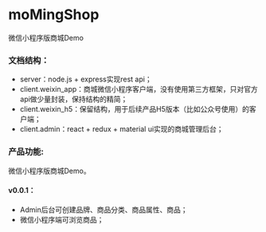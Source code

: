 # moMingShop
微信小程序版商城Demo

### 文档结构：
- server：node.js + express实现rest api；
- client.weixin_app：商城微信小程序客户端，没有使用第三方框架，只对官方api做少量封装，保持结构的精简；
- client.weixin_h5：保留结构，用于后续产品H5版本（比如公众号使用）的客户端；
- client.admin：react + redux + material ui实现的商城管理后台；

### 产品功能:
微信小程序版商城Demo。
#### v0.0.1：
- Admin后台可创建品牌、商品分类、商品属性、商品；
- 微信小程序端可浏览商品；
